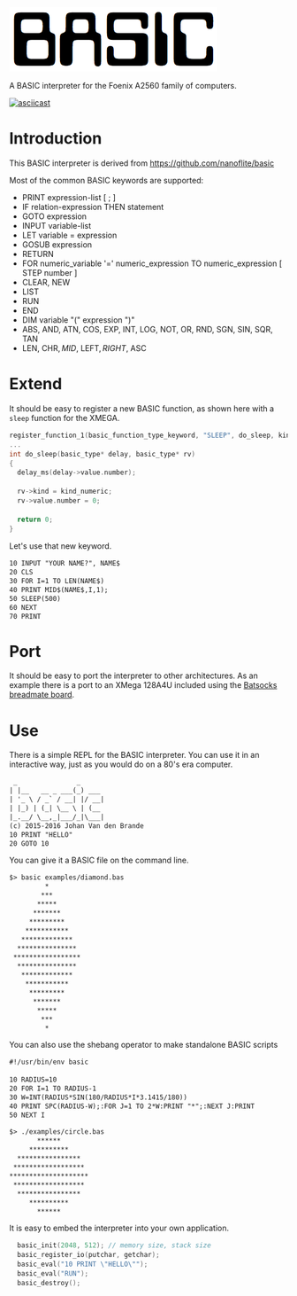 ![BASIC](./basic.png)

A BASIC interpreter for the Foenix A2560 family of computers.

[![asciicast](https://asciinema.org/a/37018.png)](https://asciinema.org/a/37018)

# Introduction

This BASIC interpreter is derived from https://github.com/nanoflite/basic

Most of the common BASIC keywords are supported:

  * PRINT expression-list [ ; ]
  * IF relation-expression THEN statement
  * GOTO expression
  * INPUT variable-list
  * LET variable = expression
  * GOSUB expression
  * RETURN
  * FOR numeric\_variable '=' numeric\_expression TO numeric_expression [ STEP number ] 
  * CLEAR, NEW
  * LIST
  * RUN
  * END
  * DIM variable "(" expression ")"
  * ABS, AND, ATN, COS, EXP, INT, LOG, NOT, OR, RND, SGN, SIN, SQR, TAN
  * LEN, CHR$, MID$, LEFT$, RIGHT$, ASC 

# Extend

It should be easy to register a new BASIC function, as shown here with a `sleep` function for the XMEGA.

```C
register_function_1(basic_function_type_keyword, "SLEEP", do_sleep, kind_numeric);
...
int do_sleep(basic_type* delay, basic_type* rv)
{
  delay_ms(delay->value.number);
  
  rv->kind = kind_numeric;
  rv->value.number = 0;

  return 0;
}
```

Let's use that new keyword.

```REALbasic
10 INPUT "YOUR NAME?", NAME$
20 CLS
30 FOR I=1 TO LEN(NAME$)
40 PRINT MID$(NAME$,I,1); 
50 SLEEP(500)
60 NEXT
70 PRINT
```

# Port

It should be easy to port the interpreter to other architectures. As an example there is a port to an XMega 128A4U included using the [Batsocks breadmate board](http://www.batsocks.co.uk/products/BreadMate/XMega%20PDI%20AV.htm).

# Use

There is a simple REPL for the BASIC interpreter. You can use it in an interactive way, just as you would do on a 80's era computer.

```
 _               _
| |__   __ _ ___(_) ___
| '_ \ / _` / __| |/ __|
| |_) | (_| \__ \ | (__
|_.__/ \__,_|___/_|\___|
(c) 2015-2016 Johan Van den Brande
10 PRINT "HELLO"
20 GOTO 10
```

You can give it a BASIC file on the command line.

```
$> basic examples/diamond.bas
         *
        ***
       *****
      *******
     *********
    ***********
   *************
  ***************
 *****************
  ***************
   *************
    ***********
     *********
      *******
       *****
        ***
         *
```

You can also use the shebang operator to make standalone BASIC scripts

```
#!/usr/bin/env basic

10 RADIUS=10
20 FOR I=1 TO RADIUS-1
30 W=INT(RADIUS*SIN(180/RADIUS*I*3.1415/180))
40 PRINT SPC(RADIUS-W);:FOR J=1 TO 2*W:PRINT "*";:NEXT J:PRINT
50 NEXT I
```

```
$> ./examples/circle.bas
       ******
     **********
  ****************
 ******************
********************
 ******************
  ****************
     **********
       ******
```

It is easy to embed the interpreter into your own application.

```C
  basic_init(2048, 512); // memory size, stack size
  basic_register_io(putchar, getchar);
  basic_eval("10 PRINT \"HELLO\"");
  basic_eval("RUN"); 
  basic_destroy();  
```
